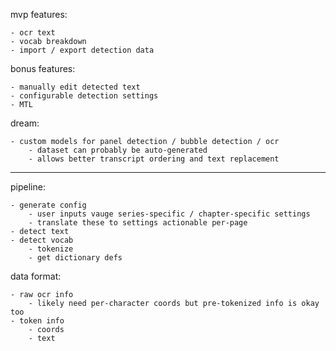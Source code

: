 mvp features:

    - ocr text
    - vocab breakdown
    - import / export detection data

bonus features:

    - manually edit detected text
    - configurable detection settings
    - MTL

dream:

    - custom models for panel detection / bubble detection / ocr
        - dataset can probably be auto-generated
        - allows better transcript ordering and text replacement

---

pipeline:

    - generate config
        - user inputs vauge series-specific / chapter-specific settings
        - translate these to settings actionable per-page
    - detect text
    - detect vocab
        - tokenize
        - get dictionary defs

data format:

    - raw ocr info
        - likely need per-character coords but pre-tokenized info is okay too
    - token info
        - coords
        - text

